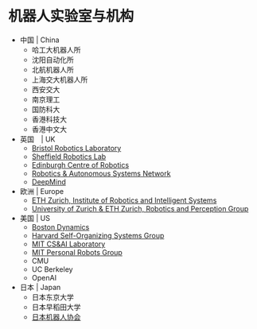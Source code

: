 # 机器人实验室与机构
- 中国 | China
    - 哈工大机器人所
    - 沈阳自动化所
    - 北航机器人所
    - 上海交大机器人所
    - 西安交大
    - 南京理工
    - 国防科大
    - 香港科技大
    - 香港中文大
- 英国　| UK
    - [Bristol Robotics Laboratory](https://brl.ac.uk)
    - [Sheffield Robotics Lab](https://sheffieldrobotics.ac.uk)	
    - [Edinburgh Centre of Robotics](https://edinburgh-robotics.org)
    - [Robotics & Autonomous Systems Network](https://ukras.org)
    - [DeepMind](https://deepmind.com)
- 欧洲 | Europe
    - [ETH Zurich, Institute of Robotics and Intelligent Systems](https://www.iris.ethz.ch/) 
    - [University of Zurich & ETH Zurich, Robotics and Perception Group](http://rpg.ifi.uzh.ch/)
- 美国 | US
    - [Boston Dynamics](https://bostondynamics.com)	
    - [Harvard Self-Organizing Systems Group](https://eecs.harvard.edu/ssr)	
    - [MIT CS&AI Laboratory](https://csail.mit.edu)	
    - [MIT Personal Robots Group](https://robotic.media.mit.edu)
    - CMU
    - UC Berkeley
    - OpenAI
- 日本 | Japan
    -  日本东京大学
    -  日本早稻田大学
    -  [日本机器人协会](https://www.rsj.or.jp/en/)
